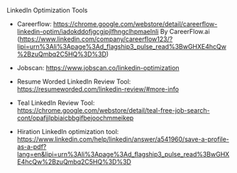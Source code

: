 LinkedIn Optimization Tools

- Careerflow: https://chrome.google.com/webstore/detail/careerflow-linkedin-optim/iadokddofjgcgjpjlfhngclhpmaelnli By CareerFlow.ai (https://www.linkedin.com/company/careerflow123/?lipi=urn%3Ali%3Apage%3Ad_flagship3_pulse_read%3BwGHXE4hcQw%2BzuQmbq2C5HQ%3D%3D)

- Jobscan: https://www.jobscan.co/linkedin-optimization
- Resume Worded LinkedIn Review Tool: https://resumeworded.com/linkedin-review/#more-info
- Teal LinkedIn Review Tool: https://chrome.google.com/webstore/detail/teal-free-job-search-cont/opafjjlpbiaicbbgifbejoochmmeikep
- Hiration LinkedIn optimization tool: https://www.linkedin.com/help/linkedin/answer/a541960/save-a-profile-as-a-pdf?lang=en&lipi=urn%3Ali%3Apage%3Ad_flagship3_pulse_read%3BwGHXE4hcQw%2BzuQmbq2C5HQ%3D%3D